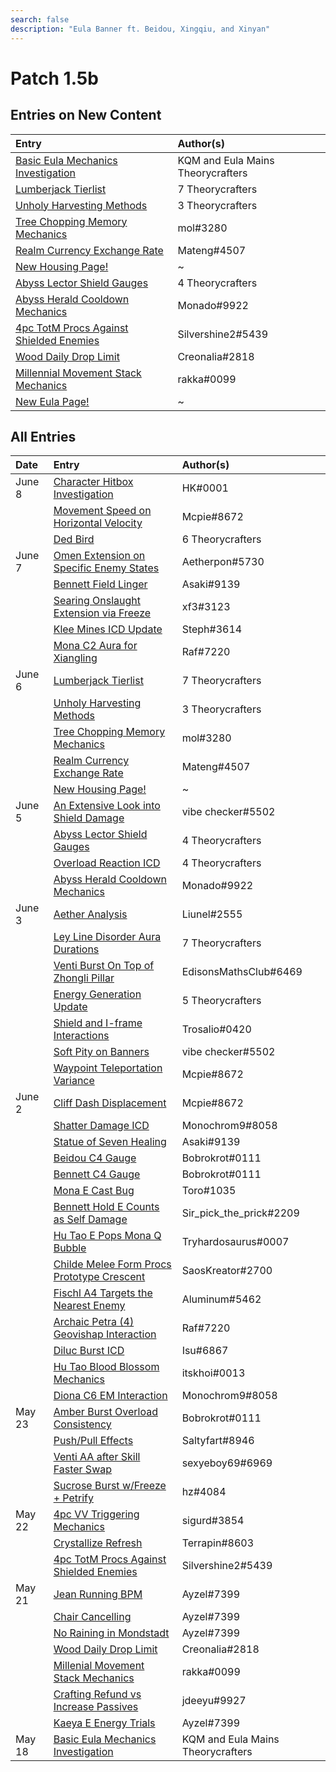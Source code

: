 ```yaml
---
search: false
description: "Eula Banner ft. Beidou, Xingqiu, and Xinyan"
---
```


# Patch 1.5b

## Entries on New Content

| Entry                                                                                                                            | Author\(s\)                       |
| :------------------------------------------------------------------------------------------------------------------------------- | :-------------------------------- |
| [Basic Eula Mechanics Investigation](/evidence/characters/cryo/eula#basic-eula-mechanics)                                        | KQM and Eula Mains Theorycrafters |
| [Lumberjack Tierlist](/evidence/general-mechanics/housing#lumberjack-tier-list)                                                  | 7 Theorycrafters                  |
| [Unholy Harvesting Methods](/evidence/general-mechanics/housing#temporary-skill-targets-enabling-unholy-harvesting-methods)      | 3 Theorycrafters                  |
| [Tree Chopping Memory Mechanics](/evidence/general-mechanics/housing#tree-chopping-memory-mechanics)                             | mol\#3280                         |
| [Realm Currency Exchange Rate](/evidence/general-mechanics/housing#realm-currency-exchange-rate-analysis)                        | Mateng\#4507                      |
| [New Housing Page!](/general-mechanics/housing)                                                                                  | ~                                 |
| [Abyss Lector Shield Gauges](/evidence/combat-mechanics/enemy-mechanics/enemy-shields#abyss-lector-shield-gauges)                | 4 Theorycrafters                  |
| [Abyss Herald Cooldown Mechanics](/evidence/combat-mechanics/enemy-mechanics/enemy-interactions#abyss-herald-cooldown-mechanics) | Monado\#9922                      |
| [4pc TotM Procs Against Shielded Enemies](/evidence/equipment/artifacts#4-piece-totm-procs-against-shielded-enemies)                   | Silvershine2\#5439                |
| [Wood Daily Drop Limit](/evidence/general-mechanics/lifeskills#wood-daily-drop-limit)                                            | Creonalia\#2818                   |
| [Millennial Movement Stack Mechanics](/evidence/equipment/weapons#millenial-movement-stack-mechanics)                            | rakka\#0099                       |
| [New Eula Page!](/characters/cryo/eula)                                                                                          | ~                                 |

## All Entries

| Date   | Entry                                                                                                                                        | Author\(s\)                       |
| :----- | :------------------------------------------------------------------------------------------------------------------------------------------- | :-------------------------------- |
| June 8 | [Character Hitbox Investigation](/evidence/general-mechanics/movement-and-physics#character-hitboxes)                                        | HK\#0001                          |
|        | [Movement Speed on Horizontal Velocity](/evidence/general-mechanics/movement-and-physics#movement-speed-affects-dashing-horizontal-velocity) | Mcpie\#8672                       |
|        | [Ded Bird](/general-mechanics/miscellaneous-entries#ded-bird)                                                                                | 6 Theorycrafters                  |
| June 7 | [Omen Extension on Specific Enemy States](/evidence/characters/hydro/mona#omen-extension-on-certain-enemies-in-certain-states)               | Aetherpon\#5730                   |
|        | [Bennett Field Linger](/evidence/characters/pyro/bennett#bennett-field-linger)                                                               | Asaki\#9139                       |
|        | [Searing Onslaught Extension via Freeze](/evidence/characters/pyro/diluc#searing-onslaught-extension-via-freeze)                             | xf3\#3123                         |
|        | [Klee Mines ICD Update](/evidence/characters/pyro/klee#klee-mines-icd-update)                                                                | Steph\#3614                       |
|        | [Mona C2 Aura for Xiangling](/evidence/characters/hydro/mona#c2-mona-aura-for-xiangling)                                                     | Raf\#7220                         |
| June 6 | [Lumberjack Tierlist](/evidence/general-mechanics/housing#lumberjack-tier-list)                                                              | 7 Theorycrafters                  |
|        | [Unholy Harvesting Methods](/evidence/general-mechanics/housing#temporary-skill-targets-enabling-unholy-harvesting-methods)                  | 3 Theorycrafters                  |
|        | [Tree Chopping Memory Mechanics](/evidence/general-mechanics/housing#tree-chopping-memory-mechanics)                                         | mol\#3280                         |
|        | [Realm Currency Exchange Rate](/evidence/general-mechanics/housing#realm-currency-exchange-rate-analysis)                                    | Mateng\#4507                      |
|        | [New Housing Page!](/general-mechanics/housing)                                                                                              | ~                                 |
| June 5 | [An Extensive Look into Shield Damage](/evidence/combat-mechanics/enemy-mechanics/enemy-shields#an-extensive-look-into-shield-damage)        | vibe checker\#5502                |
|        | [Abyss Lector Shield Gauges](/evidence/combat-mechanics/enemy-mechanics/enemy-shields#abyss-lector-shield-gauges)                            | 4 Theorycrafters                  |
|        | [Overload Reaction ICD](/evidence/combat-mechanics/elemental-effects/transformative-reactions#overload-reaction-icd)                         | 4 Theorycrafters                  |
|        | [Abyss Herald Cooldown Mechanics](/evidence/combat-mechanics/enemy-mechanics/enemy-interactions#abyss-herald-cooldown-mechanics)             | Monado\#9922                      |
| June 3 | [Aether Analysis](/evidence/characters/geo/traveler-geo#aether-analysis)                                                                     | Liunel\#2555                      |
|        | [Ley Line Disorder Aura Durations](/evidence/combat-mechanics/spiral-domains/ley-line-disorders#ley-line-aura-duration)                      | 7 Theorycrafters                  |
|        | [Venti Burst On Top of Zhongli Pillar](/evidence/characters/anemo/venti#venti-burst-on-top-of-zhongli-pillar)                                | EdisonsMathsClub\#6469            |
|        | [Energy Generation Update](/evidence/combat-mechanics/energy#energy-generation-update)                                                       | 5 Theorycrafters                  |
|        | [Shield and I-frame Interactions](/evidence/combat-mechanics/damage/shields#shield-and-i-frame-interactions)                                 | Trosalio\#0420                    |
|        | [Soft Pity on Banners](/evidence/general-mechanics/gacha#soft-pity-on-banners)                                                               | vibe checker\#5502                |
|        | [Waypoint Teleportation Variance](/evidence/general-mechanics/movement-and-physics#waypoint-teleport-variance)                               | Mcpie\#8672                       |
| June 2 | [Cliff Dash Displacement](/evidence/general-mechanics/movement-and-physics#cliff-dash-displacement)                                          | Mcpie\#8672                       |
|        | [Shatter Damage ICD](/evidence/combat-mechanics/elemental-effects/transformative-reactions#shatter-damage-icd)                               | Monochrom9\#8058                  |
|        | [Statue of Seven Healing](/evidence/general-mechanics/lifeskills#statue-of-seven-healing)                                                    | Asaki\#9139                       |
|        | [Beidou C4 Gauge](/evidence/characters/electro/beidou#beidou-c4-gauge)                                                                       | Bobrokrot\#0111                   |
|        | [Bennett C4 Gauge](/evidence/characters/pyro/bennett#bennett-c4-gauge)                                                                       | Bobrokrot\#0111                   |
|        | [Mona E Cast Bug](/evidence/general-mechanics/bugs#mona-elemental-skill-bug)                                                                 | Toro\#1035                        |
|        | [Bennett Hold E Counts as Self Damage](/evidence/characters/pyro/bennett#bennett-hold-e-counts-as-self-damage)                               | Sir_pick_the_prick\#2209          |
|        | [Hu Tao E Pops Mona Q Bubble](/evidence/characters/pyro/hu-tao#mona-q-bubble-pops-with-hu-tao-e)                                             | Tryhardosaurus\#0007              |
|        | [Childe Melee Form Procs Prototype Crescent](/evidence/characters/hydro/tartaglia#childe-can-proc-prototype-crescents-passive-in-melee-form) | SaosKreator\#2700                 |
|        | [Fischl A4 Targets the Nearest Enemy](/evidence/characters/electro/fischl#fischls-a4-targetting)                                             | Aluminum\#5462                    |
|        | [Archaic Petra \(4\) Geovishap Interaction](/evidence/equipment/artifacts#geovishap-hatchling-shields-with-4-petra)                          | Raf\#7220                         |
|        | [Diluc Burst ICD](/evidence/characters/pyro/diluc#diluc-burst-icd)                                                                           | Isu\#6867                         |
|        | [Hu Tao Blood Blossom Mechanics](/evidence/characters/pyro/hu-tao#blood-blossom-bb-duration-on-charge-attack-reapplication)                  | itskhoi\#0013                     |
|        | [Diona C6 EM Interaction](/evidence/characters/cryo/diona#diona-field-characteristics)                                                       | Monochrom9\#8058                  |
| May 23 | [Amber Burst Overload Consistency](/evidence/characters/pyro/amber#amber-burst-overload-consistency)                                         | Bobrokrot\#0111                   |
|        | [Push/Pull Effects](/evidence/general-mechanics/movement-and-physics#push-pull-effects)                                                      | Saltyfart\#8946                   |
|        | [Venti AA after Skill Faster Swap](/evidence/characters/anemo/venti#venti-autoattack-after-elemental-skill-faster-switching)                 | sexyeboy69\#6969                  |
|        | [Sucrose Burst w/Freeze + Petrify](/evidence/characters/anemo/sucrose#sucrose-freeze-and-petrify-burst-interaction)                          | hz\#4084                          |
| May 22 | [4pc VV Triggering Mechanics](/evidence/equipment/artifacts#4pc-vv-triggering-mechanics)                                                     | sigurd\#3854                      |
|        | [Crystallize Refresh](/evidence/combat-mechanics/elemental-effects/transformative-reactions#crystallize-refresh)                             | Terrapin\#8603                    |
|        | [4pc TotM Procs Against Shielded Enemies](/evidence/equipment/artifacts#4-piece-totm-procs-against-shielded-enemies)                               | Silvershine2\#5439                |
| May 21 | [Jean Running BPM](/general-mechanics/miscellaneous-entries#jean-running-bpm)                                                                | Ayzel\#7399                       |
|        | [Chair Cancelling](/general-mechanics/miscellaneous-entries#chair-cancelling)                                                                | Ayzel\#7399                       |
|        | [No Raining in Mondstadt](/general-mechanics/miscellaneous-entries#no-raining-in-mondstadt)                                                  | Ayzel\#7399                       |
|        | [Wood Daily Drop Limit](/evidence/general-mechanics/lifeskills#wood-daily-drop-limit)                                                        | Creonalia\#2818                   |
|        | [Millenial Movement Stack Mechanics](/evidence/equipment/weapons#millenial-movement-stack-mechanics)                                         | rakka\#0099                       |
|        | [Crafting Refund vs Increase Passives](/evidence/general-mechanics/lifeskills#crafting-refund-vs-increase-passives)                          | jdeeyu\#9927                      |
|        | [Kaeya E Energy Trials](/evidence/characters/cryo/kaeya#kaeya-e-energy-trials)                                                               | Ayzel\#7399                       |
| May 18 | [Basic Eula Mechanics Investigation](/evidence/characters/cryo/eula#basic-eula-mechanics)                                                    | KQM and Eula Mains Theorycrafters |
